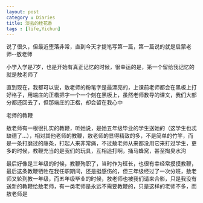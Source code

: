 ```yaml
---
layout: post
category : Diaries
title: 淡去的桂花香
tags : [life,Yichun]
---
```



说了很久，但最近堕落非常，直到今天才提笔写第一篇，第一篇说的就是启蒙老师--敖老师
 
小学入学是7岁，也是开始有真正记忆的时候，很幸运的是，第一个留给我记忆的就是敖老师了
 
直到现在，我都可以说，敖老师的粉笔字是最漂亮的，上课前老师都会在黑板上打好格子，用端庄的正楷把字一个一个刻在黑板上，虽然老师教导的课文，我们大部分都还回去了，但那端庄的正楷，却会留在我心中
 
老师的教鞭
 
敖老师有一根很扎实的教鞭，听她说，是她五年级毕业的学生送她的（这学生也忒缺德了…），相对其他老师的教鞭，敖老师的显得精致的多，不是简单的竹竿，而是一条打磨过的藤条，打起人来非常痛，不过敖老师从来都没用它来打过学生，更多的时候，教鞭充当的是我们的玩具，互相追打啊，捅马蜂窝，甚至掏臭水沟
 
最后好像是三年级的时候，教鞭殉职了，当时作为班长，也很有幸经常摸摸教鞭，最后这条教鞭牺牲在我任职期间，还是挺感伤的，但三年级经过了一次分班，敖老师又轮到教一年级，而五年级毕业的时候，敖老师也被我们请来合影，只是我没有送新的教鞭给敖老师，有一类老师是永远不需要教鞭的，只是这样的老师不多，而敖老师是